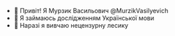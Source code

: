 - 👋 Привіт! Я Мурзик Васильович @MurzikVasilyevich
- 👀 Я займаюсь дослідженням Української мови
- 🌱 Наразі я вивчаю нецензурну лесику

<!---
MurzikVasilyevich/MurzikVasilyevich is a ✨ special ✨ repository because its `README.md` (this file) appears on your GitHub profile.
You can click the Preview link to take a look at your changes.
--->
